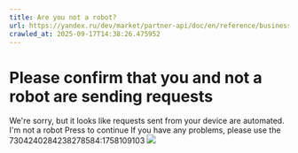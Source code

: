 ```yaml
---
title: Are you not a robot?
url: https://yandex.ru/dev/market/partner-api/doc/en/reference/business-assortment/confirmBusinessPrices
crawled_at: 2025-09-17T14:38:26.475952
---
```


# Please confirm that you and not a robot are sending requests
We're sorry, but it looks like requests sent from your device are automated. 
I'm not a robot Press to continue
If you have any problems, please use the 
7304240284238278584:1758109103
![](https://adfstat.yandex.ru/captcha?req_id=1758109103552860-3413804972699079860-balancer-l7leveler-kubr-yp-vla-148-BAL&unique_key=7304240284238278584)
